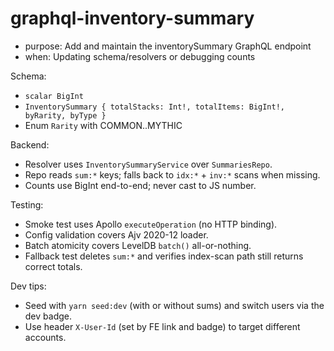 # graphql-inventory-summary

- purpose: Add and maintain the inventorySummary GraphQL endpoint
- when: Updating schema/resolvers or debugging counts

Schema:

- `scalar BigInt`
- `InventorySummary { totalStacks: Int!, totalItems: BigInt!, byRarity, byType }`
- Enum `Rarity` with COMMON..MYTHIC

Backend:

- Resolver uses `InventorySummaryService` over `SummariesRepo`.
- Repo reads `sum:*` keys; falls back to `idx:*` + `inv:*` scans when missing.
- Counts use BigInt end-to-end; never cast to JS number.

Testing:

- Smoke test uses Apollo `executeOperation` (no HTTP binding).
- Config validation covers Ajv 2020-12 loader.
- Batch atomicity covers LevelDB `batch()` all-or-nothing.
- Fallback test deletes `sum:*` and verifies index-scan path still returns correct totals.

Dev tips:

- Seed with `yarn seed:dev` (with or without sums) and switch users via the dev badge.
- Use header `X-User-Id` (set by FE link and badge) to target different accounts.
